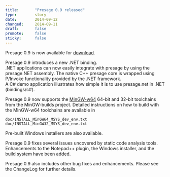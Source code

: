 ```yaml
---
title:       "Presage 0.9 released"
type:        story
date:        2014-09-12
changed:     2014-09-11
draft:       false
promote:     false
sticky:      false
---
```


Presage 0.9 is now available for [download](/download/).

Presage 0.9 introduces a new .NET binding.  
.NET applications can now easily integrate with presage by using the presage.NET assembly. The native C++ presage core is wrapped using P/Invoke functionality provided by the .NET framework.  
A C# demo application illustrates how simple it is to use presage.net in .NET (bindings/c#).

Presage 0.9 now supports the [MinGW-w64](http://mingw-w64.sourceforge.net/) 64-bit and 32-bit toolchains from the MinGW-builds project. Detailed instructions on how to build with the MinGW-w64 toolchains are available in

    doc/INSTALL_MinGW64_MSYS_dev_env.txt
    doc/INSTALL_MinGW32_MSYS_dev_env.txt

Pre-built Windows installers are also available.

<!--more-->

Presage 0.9 fixes several issues uncovered by static code analysis tools. Enhancements to the Notepad++ plugin, the Windows installer, and the build system have been added.

Presage 0.9 also includes other bug fixes and enhancements. Please see the ChangeLog for further details.
